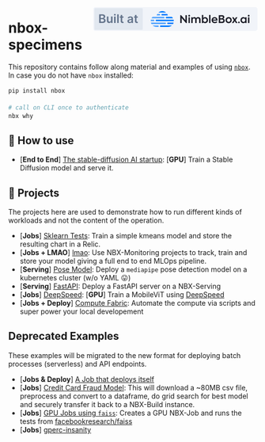 <a href="https://nimblebox.ai/" target="_blank"><img src="./assets/built_at_nbx.svg" align="right"></a>

# nbox-specimens

This repository contains follow along material and examples of using [`nbox`](https://github.com/NimbleBoxAI/nbox). In case you do not have `nbox` installed:

```bash
pip install nbox

# call on CLI once to authenticate
nbx why
```

## 🍇 How to use

- [**End to End**] [The stable-diffusion AI startup](./dreambooth-stable-diff/): [**GPU**] Train a Stable Diffusion model and serve it.

## 🌳 Projects

The projects here are used to demonstrate how to run different kinds of workloads and not the content of the operation.

- [**Jobs**] [Sklearn Tests](./sklearn_tests/): Train a simple kmeans model and store the resulting chart in a Relic.
- [**Jobs + LMAO**] [lmao](./lmao/): Use NBX-Monitoring projects to track, train and store your model giving a full end to end MLOps pipeline.
- [**Serving**] [Pose Model](./posemodel/): Deploy a `mediapipe` pose detection model on a kubernetes cluster (w/o YAML 😛)
- [**Serving**] [FastAPI](./fastapi_serving/): Deploy a FastAPI server on a NBX-Serving
- [**Jobs**] [DeepSpeed](./deepspeed): [**GPU**] Train a MobileViT using [DeepSpeed](https://www.deepspeed.ai/)
- [**Jobs + Deploy**] [Compute Fabric](./compute_fabric): Automate the compute via scripts and super power your local developement

## Deprecated Examples

These examples will be migrated to the new format for deploying batch processes (serverless) and API endpoints.

- [**Jobs & Deploy**] [A Job that deploys itself](./deploy_itself/)
- [**Jobs**] [Credit Card Fraud Model](./jobs_credit_card_fraud/): This will download a ~80MB csv file, preprocess and convert to a dataframe, do grid search for best model and securely transfer it back to a NBX-Build instance.
- [**Jobs**] [GPU Jobs using `faiss`](./jobs_faiss_gpu/): Creates a GPU NBX-Job and runs the tests from [facebookresearch/faiss](https://github.com/facebookresearch/faiss)
- [**Jobs**] [gperc-insanity](./gperc-insanity/)

